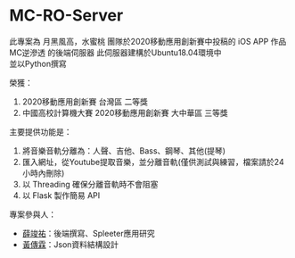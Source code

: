 # MC-RO-Server
此專案為 月黑風高，水蜜桃 團隊於2020移動應用創新賽中投稿的 iOS APP 作品 MC逆滲透 的後端伺服器 
此伺服器建構於Ubuntu18.04環境中  
並以Python撰寫  

榮獲：
1. 2020移動應用創新賽 台灣區 二等獎
2. 中國高校計算機大賽 2020移動應用創新賽 大中華區 三等獎

主要提供功能是：
1. 將音樂音軌分離為：人聲、吉他、Bass、鋼琴、其他(提琴)
2. 匯入網址，從Youtube提取音樂，並分離音軌(僅供測試與練習，檔案請於24小時內刪除)
3. 以 Threading 確保分離音軌時不會阻塞
4. 以 Flask 製作簡易 API  

專案參與人：
- [薛竣祐](https://github.com/HaXAlvin)：後端撰寫、Spleeter應用研究
- [黃傳霖](https://github.com/PASSahchuan)：Json資料結構設計
